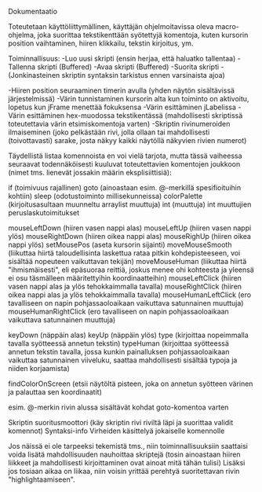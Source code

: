 Dokumentaatio

Toteutetaan käyttöliittymällinen, käyttäjän ohjelmoitavissa oleva macro-ohjelma, joka suorittaa tekstikenttään syötettyjä
komentoja, kuten kursorin position vaihtaminen, hiiren klikkailu, tekstin kirjoitus, ym.

Toiminnallisuus:
-Luo uusi skripti (ensin herjaa, että haluatko tallentaa)
-Tallenna skripti (Buffered)
-Avaa skripti (Buffered)
-Suorita skripti
-(Jonkinasteinen skriptin syntaksin tarkistus ennen varsinaista ajoa)

-Hiiren position seuraaminen timerin avulla (yhden näytön sisältävissä järjestelmissä)
-Värin tunnistaminen kursorin alta kun toiminto on aktivoitu, lopetus kun jFrame menettää fokuksensa
-Värin esittäminen jLabelissa
-Värin esittäminen hex-muodossa tekstikentässä (mahdollisesti skriptissä toteutettavia värin etsimiskomentoja varten)
-Skriptin rivinumeroiden ilmaiseminen (joko pelkästään rivi, jolla ollaan tai mahdollisesti (toivottavasti) sarake, josta näkyy kaikki näytöllä näkyvien rivien numerot)

Täydellistä listaa komennoista en voi vielä tarjota, mutta tässä vaiheessa seuraavat todennäköisesti kuuluvat
toteutettavien komentojen joukkoon (nimet tms. lienevät jossakin määrin eksplisiittisiä):

if (toimivuus rajallinen)
goto (ainoastaan esim. @-merkillä spesifioituihin kohtiin)
sleep (odotustoiminto millisekunneissa)
colorPalette (kirjoitusasultaan muunneltu arraylist muuttuja)
int (muuttuja)
int muuttujien peruslaskutoimitukset

mouseLeftDown (hiiren vasen nappi alas)
mouseLeftUp (hiiren vasen nappi ylös)
mouseRightDown (hiiren oikea nappi alas)
mouseRighUp (hiiren oikea nappi ylös)
setMousePos (aseta kursorin sijainti)
moveMouseSmooth (liikuttaa hiirtä taloudellisinta laskettua rataa pitkin kohdepisteeseen, voi sisältää nopeuteen vaikuttavan tekijän)
moveMouseHuman (liikuttaa hiirtä "ihmismäisesti", eli epäsuoraa reittiä, joskus menee ohi kohteesta ja yleensä ei osu täsmälleen määritettyihin koordinaatteihin)
mouseLeftClick (hiiren vasen nappi alas ja ylös tehokkaimmalla tavalla)
mouseRightClick (hiiren oikea nappi alas ja ylös tehokkaimmalla tavalla)
mouseHumanLeftClick (ero tavalliseen on napin pohjassaoloaikaan vaikuttava satunnainen muuttuja)
mouseHumanRightClick (ero tavalliseen on napin pohjassaoloaikaan vaikuttava satunnainen muuttuja)

keyDown (näppäin alas)
keyUp (näppäin ylös)
type (kirjoittaa nopeimmalla tavalla syötteessä annetun tekstin)
typeHuman (kirjoittaa syötteessä annetun tekstin tavalla, jossa kunkin painalluksen pohjassaoloaikaan vaikuttaa satunnainen viiveluku, saattaa mahdollisesti sisältää typoja ja niiden korjaamista)

findColorOnScreen (etsii näytöltä pisteen, joka on annetun syötteen värinen ja palauttaa sen koordinaatit)

esim. @-merkin rivin alussa sisältävät kohdat goto-komentoa varten

Skriptin suoritusmoottori (käy skriptin rivi riviltä läpi ja suorittaa validit komennot)
Syntaksi-info
Virheiden käsittelyä jokaiselle komennolle

Jos näissä ei ole tarpeeksi tekemistä tms., niin toiminnallisuuksiin saattaisi voida lisätä mahdollisuuden
nauhoittaa skriptejä (tosin ainoastaan hiiren liikkeet ja mahdollisesti kirjoittaminen ovat ainoat mitä tähän tulisi)
Lisäksi jos tosiaan aikaa on liikaa, niin voisin yrittää perehtyä suoritettavan rivin "highlightaamiseen".

